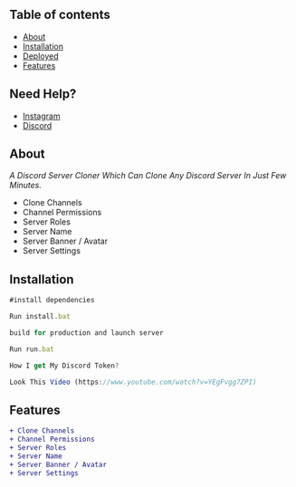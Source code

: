 

## Table of contents

- [About](#about)
- [Installation](#installation)
- [Deployed](#Deployed)
- [Features](#Features)


## Need Help?

- [Instagram](https://www.instagram.com/velo.xyz/)
- [Discord](https://discord.com/users/961732889651839006)


## About

*A Discord Server Cloner Which Can Clone Any Discord Server In Just Few Minutes.*
- Clone Channels
- Channel Permissions
- Server Roles
- Server Name
- Server Banner / Avatar
- Server Settings 


## Installation
```js
#install dependencies

Run install.bat

build for production and launch server

Run run.bat

How I get My Discord Token?

Look This Video (https://www.youtube.com/watch?v=YEgFvgg7ZPI)
```


## Features
```diff
+ Clone Channels
+ Channel Permissions
+ Server Roles
+ Server Name
+ Server Banner / Avatar
+ Server Settings 
```